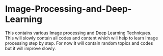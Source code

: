 # Image-Processing-and-Deep-Learning

This contains various Image processing and Deep Learning Techniques. This will slowly contain all codes and content which will help to learn Image processing step by step. For now it will contain random topics and codes but it will improve slowly.
